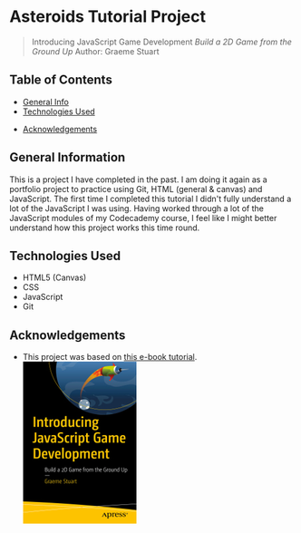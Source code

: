 # Asteroids Tutorial Project
> Introducing JavaScript Game Development
> *Build a 2D Game from the Ground Up*
> Author: Graeme Stuart
> <!-- Live demo [_here_](https://www.example.com). If you have the project hosted somewhere, include the link here. -->

## Table of Contents
* [General Info](#general-information)
* [Technologies Used](#technologies-used)
<!-- * [Features](#current-features)
* [Screenshots](#screenshots)
* [Setup](#setup)
* [Usage](#usage)
* [Project Status](#project-status)
* [Room for Improvement](#room-for-improvement) -->
* [Acknowledgements](#acknowledgements)
<!-- * [Contact](#contact)
* [License](#license) -->


## General Information
This is a project I have completed in the past. I am doing it again as a portfolio project to practice using Git, HTML (general & canvas) and JavaScript. The first time I completed this tutorial I didn't fully understand a lot of the JavaScript I was using. Having worked through a lot of the JavaScript modules of my Codecademy course, I feel like I might better understand how this project works this time round.


## Technologies Used
- HTML5 (Canvas)
- CSS
- JavaScript
- Git


<!-- ## Current Features
List the ready features here:
- Awesome feature 1
- Awesome feature 2
- Awesome feature 3 -->


<!-- ## Screenshots
![Example screenshot](https://raw.githubusercontent.com/Apress/intro-javascript-game-dev/master/9781484232514.jpg)
If you have screenshots you'd like to share, include them here. -->


<!-- ## Setup
What are the project requirements/dependencies? Where are they listed? A requirements.txt or a Pipfile.lock file perhaps? Where is it located?

Proceed to describe how to install / setup one's local environment / get started with the project. -->


<!-- ## Usage
How does one go about using it?
Provide various use cases and code examples here.

`write-your-code-here` -->


<!-- ## Project Status
Project is: _in progress_ / _complete_ / _no longer being worked on_. If you are no longer working on it, provide reasons why. -->


<!-- ## Room for Improvement
Include areas you believe need improvement / could be improved. Also add TODOs for future development.

Room for improvement:
- Improvement to be done 1
- Improvement to be done 2

To do:
- Feature to be added 1
- Feature to be added 2 -->


## Acknowledgements
- This project was based on [this e-book tutorial](https://www.amazon.co.uk/Introducing-JavaScript-Game-Development-Ground-ebook/dp/B077ZXR643).
![E-book cover](https://raw.githubusercontent.com/Apress/intro-javascript-game-dev/master/9781484232514.jpg)


<!-- ## Contact
Created by [@flynerdpl](https://www.flynerd.pl/) - feel free to contact me! -->


<!-- Optional -->
<!-- ## License -->
<!-- This project is open source and available under the [... License](). -->

<!-- You don't have to include all sections - just the one's relevant to your project -->